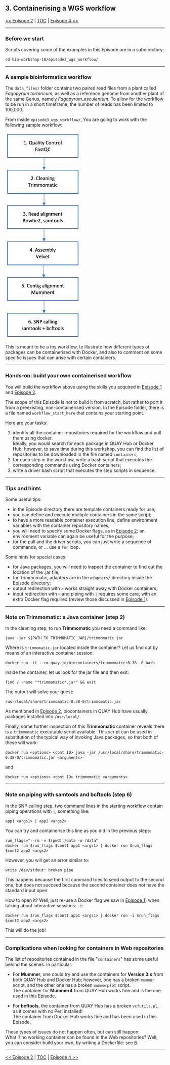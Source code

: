 ## 3. Containerising a WGS workflow

 [\<\< Episode 2](https://github.com/PawseySC/bio-workshop-18/blob/master/2.fastqc.md)
 | [TOC](https://github.com/PawseySC/bio-workshop-18/blob/master/README.md) |
 [Episode 4 \>\>](https://github.com/PawseySC/bio-workshop-18/blob/master/4.hpc.md)
______

### Before we start
Scripts covering some of the examples in this Episode are in a subdirectory:

    cd bio-workshop-18/episode3_wgs_workflow/


---
### A sample bioinformatics workflow
The `data_files/` folder contains two paired read files from a plant called *Fagopyrum tartaricum*, as well as a reference genome from another plant of the same Genus, namely *Fagopyrum_esculentum*. To allow for the workflow to be run in a short timeframe, the number of reads has been limited to 100,000.

From inside `episode3_wgs_workflow/`, You are going to work with the following sample workflow:

![ep3_workflow_pic](episode3_wgs_workflow/Workflow.png)


This is meant to be a toy workflow, to illustrate how different types of packages can be containerised with Docker, and also to comment on some specific issues that can arise with certain containers.


---
### Hands-on: build your own containerised workflow
You will build the workflow above using the skills you acquired in [Episode 1](https://github.com/PawseySC/bio-workshop-18/blob/master/1.containers.md) and [Episode 2](https://github.com/PawseySC/bio-workshop-18/blob/master/2.fastqc.md).

The scope of this Episode is not to build it from scratch, but rather to port it from a preexisting, non-containerised version. In the Episode folder, there is a file named `workflow_start_here` that contains your starting point.

Here are your tasks:
1. identify all the container repositories required for the workflow and pull them using docker.  
  Ideally, you would search for each package in QUAY Hub or Docker Hub; however, to save time during this workshop, you can find the list of repositories to be downloaded in the file named `containers`;
2. for each step in the workflow, write a bash script that executes the corresponding commands using Docker containers;
3. write a driver bash script that executes the step scripts in sequence.


---
### Tips and hints
Some useful tips:
- in the Episode directory there are template containers ready for use;
- you can define and execute multiple containers in the same script;
- to have a more readable container execution line, define environment variables with the container repository names;
- you will need to specify some Docker flags, as in [Episode 2](https://github.com/PawseySC/bio-workshop-18/blob/master/2.fastqc.md); an environment variable can again be useful for the purpose;
- for the pull and the driver scripts, you can just write a sequence of commands, or ... use a `for` loop.

Some hints for special cases:
- for Java packages, you will need to inspect the container to find out the location of the .jar file;
- for Trimmomatic, adapters are in the `adapters/` directory inside the Episode directory;
- output redirection with `>` works straight away with Docker containers;
- input redirection with `<` and piping with `|` requires some care, with an extra Docker flag required (review those discussed in [Episode 1](https://github.com/PawseySC/bio-workshop-18/blob/master/1.containers.md)).


---
### Note on Trimmomatic: a Java container (step 2)
In the cleaning step, to run **Trimmomatic** you need a command like:

    java -jar ${PATH_TO_TRIMMOMATIC_JAR}/trimmomatic.jar

Where is `trimmomatic.jar` located inside the container? Let us find out by means of an interactive container session:

    docker run -it --rm quay.io/biocontainers/trimmomatic:0.38--0 bash

Inside the container, let us look for the jar file and then exit:

    find / -name "*trimmomatic*.jar" && exit

The output will solve your quest:

    /usr/local/share/trimmomatic-0.38-0/trimmomatic.jar

As mentioned in [Episode 2](https://github.com/PawseySC/bio-workshop-18/blob/master/2.fastqc.md), biocontainers in QUAY Hub have usually packages installed into `/usr/local/`.

Finally, some further inspection of this **Trimmomatic** container reveals there is a `trimmomatic` executable script available. This script can be used in substitution of the typical way of invoking Java packages, so that both of these will work:

    docker run <options> <cont ID> java -jar /usr/local/share/trimmomatic-0.38-0/trimmomatic.jar <arguments>
and

    docker run <options> <cont ID> trimmomatic <arguments>


---
### Note on piping with samtools and bcftools (step 6)
In the SNP calling step, two command lines in the starting workflow contain piping operations with `|`, something like:

    app1 <args1> | app2 <args2>

You can try and containerise this line as you did in the previous steps:

    run_flags="--rm -v $(pwd):/data -w /data"
    docker run $run_flags $cont1 app1 <args1> | docker run $run_flags $cont2 app2 <args2>

However, you will get an error similar to:

    write /dev/stdout: broken pipe

This happens because the first command tries to send output to the second one, but does not succeed because the second container does not have the standard input open.

How to open it? Well, just re-use a Docker flag we saw in [Episode 1](https://github.com/PawseySC/bio-workshop-18/blob/master/1.containers.md)) when talking about interactive sessions: `-i`:

    docker run $run_flags $cont1 app1 <args1> | docker run -i $run_flags $cont2 app2 <args2>

This will do the job!


---
### Complications when looking for containers in Web repositories

The list of repositories contained in the file "`containers`" has some useful behind the scenes. In particular:

- For **Mummer**, one could try and use the containers for **Version 3.x** from both QUAY Hub and Docker Hub; however, one has a broken `mummer` script, and the other one has a broken `mummerplot` script.  
The container for **Mummer4** from QUAY Hub works fine and is the one used in this Episode.

- For **bcftools**, the container from QUAY Hub has a broken `vcfutils.pl`, as it comes with no Perl installed!  
The container from Docker Hub works fine and has been used in this Episode.

These types of issues do not happen often, but can still happen.  
What if no working container can be found in the Web repositories? Well, you can consider build your own, by writing a Dockerfile: see [6](https://github.com/PawseySC/bio-workshop-18/blob/master/6.cellranger.md).



______
 [\<\< Episode 2](https://github.com/PawseySC/bio-workshop-18/blob/master/2.fastqc.md)
 | [TOC](https://github.com/PawseySC/bio-workshop-18/blob/master/README.md) |
 [Episode 4 \>\>](https://github.com/PawseySC/bio-workshop-18/blob/master/4.hpc.md)
